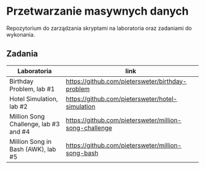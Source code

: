 # Przetwarzanie masywnych danych

Repozytorium do zarządzania skryptami na laboratoria oraz zadaniami do wykonania.

## Zadania

| Laboratoria | link |
| ------------- | ------------- |
| Birthday Problem, lab #1  | https://github.com/pietersweter/birthday-problem |
| Hotel Simulation, lab #2  | https://github.com/pietersweter/hotel-simulation |
| Million Song Challenge, lab #3 and #4  | https://github.com/pietersweter/million-song-challenge |
| Million Song in Bash (AWK), lab #5 | https://github.com/pietersweter/million-song-bash |
